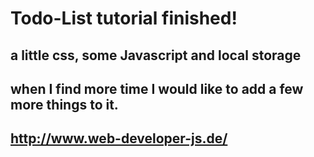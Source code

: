 # Todo-List tutorial finished!

## a little css, some Javascript and local storage
## when I find more time I would like to add a few more things to it.

## http://www.web-developer-js.de/

